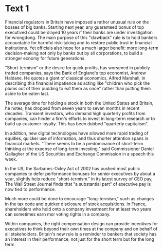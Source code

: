 # Text 1

Financial regulators in Britain have imposed a rather unusual rule on the bosses of big banks. Starting next year, any guaranteed bonus of top executived could be dlayed 10 years if their banks are under investigation for wrongdong. The main purpose of this "clawback" rule is to hold bankers accountable for harmful risk-taking and to restore public trust in financial institutions. Yet officials also hope for a much larger benefit: more long-term decision-making not only by banks but by all corporations, to build a stronger ecnomy for future generations.

"Short-termism" or the desire for quick profits, has worsened in publicly traded companies, says the Bank of England's top economist, Andrew Haldane. He quotes a giant of classical economics, Alfred Marshall, in describing this financial impatience as acting like "children who pick the plums out of their pudding to eat them as once" rather than putting them aside to be eaten last.

The average time for holding a stock in both the United States and Britain, he notes, has dropped from seven years to seven months in recent decades. Transient investors, who demand high quarterly profits from companies, can hinder a firm's efforts to invest in long-term research or to build up customer loyalty. This has been dubbed "quarterly capitalism".

In addition, new digital technologies have allowed more rapid trading of equities, quicker use of information, and thus shorter attention spans in financial markets. "There seems to be a predominance of short-term thinking at the expense of long-term investing," said Commissioner Daniel Gallagher of the US Securities and Exchange Commission in a speech this week.

In the US, the Sarbanes-Oxley Act of 2002 has pushed most public companies to defer performance bonuses for senior executives by about a year, slightly help reduce "short-termism." In its latest survey of CEO pay, The Wall Street Journal finds that "a substantial part" of executive pay is now tied to performance.

Much more could be done to encourage "long-termism," such as changes in the tax code and quicker disclosure of stock acquisitions. In France, shareholders who hold onto a company investment for at least two years can sometimes earn mor voting rights in a company.

Within companies, the right compensation design can provide incentives for executives to think beyond their own times at the company and on behalf of all stakeholders. Britain's new rule is a reminder to bankers that society has an interest in their performance, not just for the short term but for the long term.
